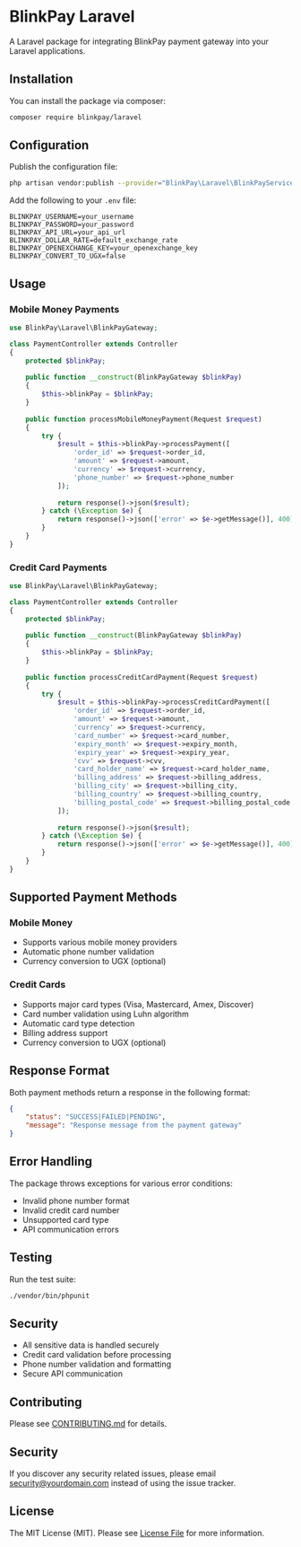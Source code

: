 # BlinkPay Laravel

A Laravel package for integrating BlinkPay payment gateway into your Laravel applications.

## Installation

You can install the package via composer: 

```bash
composer require blinkpay/laravel
```

## Configuration

Publish the configuration file: 

```bash
php artisan vendor:publish --provider="BlinkPay\Laravel\BlinkPayServiceProvider"
```

Add the following to your `.env` file:

```env
BLINKPAY_USERNAME=your_username
BLINKPAY_PASSWORD=your_password
BLINKPAY_API_URL=your_api_url
BLINKPAY_DOLLAR_RATE=default_exchange_rate
BLINKPAY_OPENEXCHANGE_KEY=your_openexchange_key
BLINKPAY_CONVERT_TO_UGX=false
```

## Usage

### Mobile Money Payments

```php
use BlinkPay\Laravel\BlinkPayGateway;

class PaymentController extends Controller
{
    protected $blinkPay;
    
    public function __construct(BlinkPayGateway $blinkPay)
    {
        $this->blinkPay = $blinkPay;
    }
    
    public function processMobileMoneyPayment(Request $request)
    {
        try {
            $result = $this->blinkPay->processPayment([
                'order_id' => $request->order_id,
                'amount' => $request->amount,
                'currency' => $request->currency,
                'phone_number' => $request->phone_number
            ]);
            
            return response()->json($result);
        } catch (\Exception $e) {
            return response()->json(['error' => $e->getMessage()], 400);
        }
    }
}
```

### Credit Card Payments

```php
use BlinkPay\Laravel\BlinkPayGateway;

class PaymentController extends Controller
{
    protected $blinkPay;
    
    public function __construct(BlinkPayGateway $blinkPay)
    {
        $this->blinkPay = $blinkPay;
    }
    
    public function processCreditCardPayment(Request $request)
    {
        try {
            $result = $this->blinkPay->processCreditCardPayment([
                'order_id' => $request->order_id,
                'amount' => $request->amount,
                'currency' => $request->currency,
                'card_number' => $request->card_number,
                'expiry_month' => $request->expiry_month,
                'expiry_year' => $request->expiry_year,
                'cvv' => $request->cvv,
                'card_holder_name' => $request->card_holder_name,
                'billing_address' => $request->billing_address,
                'billing_city' => $request->billing_city,
                'billing_country' => $request->billing_country,
                'billing_postal_code' => $request->billing_postal_code
            ]);
            
            return response()->json($result);
        } catch (\Exception $e) {
            return response()->json(['error' => $e->getMessage()], 400);
        }
    }
}
```

## Supported Payment Methods

### Mobile Money
- Supports various mobile money providers
- Automatic phone number validation
- Currency conversion to UGX (optional)

### Credit Cards
- Supports major card types (Visa, Mastercard, Amex, Discover)
- Card number validation using Luhn algorithm
- Automatic card type detection
- Billing address support
- Currency conversion to UGX (optional)

## Response Format

Both payment methods return a response in the following format:

```json
{
    "status": "SUCCESS|FAILED|PENDING",
    "message": "Response message from the payment gateway"
}
```

## Error Handling

The package throws exceptions for various error conditions:

- Invalid phone number format
- Invalid credit card number
- Unsupported card type
- API communication errors

## Testing

Run the test suite:

```bash
./vendor/bin/phpunit
```

## Security

- All sensitive data is handled securely
- Credit card validation before processing
- Phone number validation and formatting
- Secure API communication

## Contributing

Please see [CONTRIBUTING.md](CONTRIBUTING.md) for details.

## Security

If you discover any security related issues, please email security@yourdomain.com instead of using the issue tracker.

## License

The MIT License (MIT). Please see [License File](LICENSE.md) for more information.
